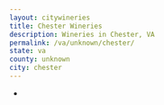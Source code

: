 ```yaml
---
layout: citywineries
title: Chester Wineries
description: Wineries in Chester, VA
permalink: /va/unknown/chester/
state: va
county: unknown
city: chester
---
```

-
